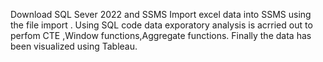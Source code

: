 Download SQL Sever 2022 and SSMS
Import excel data into SSMS using the file import .
Using SQL code data exporatory analysis is acrried out to perfom CTE ,Window functions,Aggregate functions.
Finally the data has been visualized using Tableau.
